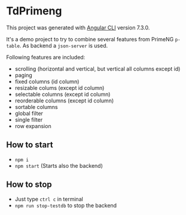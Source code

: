 # TdPrimeng

This project was generated with [Angular CLI](https://github.com/angular/angular-cli) version 7.3.0.

It's a demo project to try to combine several features from PrimeNG `p-table`.
As backend a `json-server` is used.

Following features are included:

- scrolling (horizontal and vertical, but vertical all columns except id)
- paging
- fixed columns (id column)
- resizable colums (except id column)
- selectable columns (except id column)
- reorderable columns (except id column)
- sortable columns
- global filter
- single filter
- row expansion

## How to start

- `npm i`
- `npm start` (Starts also the backend)

## How to stop

- Just type `ctrl c` in terminal
- `npm run stop-testdb` to stop the backend

